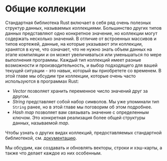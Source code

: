 <!-- # Common Collections -->
# Общие коллекции

<!-- Rust’s standard library includes a number of very useful data structures called
*collections*. Most other data types represent one specific value, but
collections can contain multiple values. Unlike the built-in array and tuple
types, the data these collections point to is stored on the heap, which means
the amount of data does not need to be known at compile time and can grow or
shrink as the program runs. Each kind of collection has different capabilities
and costs, and choosing an appropriate one for your current situation is a
skill you’ll develop over time. In this chapter, we’ll discuss three
collections that are used very often in Rust programs: -->
Стандартная библиотека Rust включает в себя ряд очень полезных структур данных,
называемых *коллекциями*. Большинство других типов данных представляют одно
конкретное значение, но коллекции могут содержать несколько значений. В отличие
от встроенных массивов и типов кортежей, данные, на которые указывают эти коллекции,
хранятся в куче, что означает, что не нужно знать объем данных на этапе компиляции
и он может увеличиваться или уменьшаться по мере выполнения программы. Каждый тип
коллекций имеет разные возможности и производительность, и выбор подходящего для вашей
текущей ситуации - это навык, который вы приобретете со временем. В этой главе
мы обсудим три коллекции, которые очень часто используются в программах Rust:

<!-- * A *vector* allows you to store a variable number of values next to each other.
* A *string* is a collection of characters. We’ve mentioned the `String` type
  previously, but in this chapter we’ll talk about it in depth.
* A *hash map* allows you to associate a value with a particular key. It’s a
  particular implementation of the more general data structure called a *map*. -->
* *Vector* позволяет хранить переменное число значений друг за другом.
* *String* представляет собой набор символов. Мы уже упоминали тип `String` ранее,
но в этой главе мы поговорим об этом подробнее.
* *Hash map* позволяет вам связывать значение с определенным ключом. Это конкретная
реализация более общей структуры данных, называемой *map*.

<!-- To learn about the other kinds of collections provided by the standard library,
see [the documentation][collections]. -->
Чтобы узнать о других видах коллекций, предоставляемых стандартной библиотекой,
см. [документацию][collections].

[collections]: ../std/collections/index.html

<!-- We’ll discuss how to create and update vectors, strings, and hash maps, as well
as what makes each special. -->
Мы обсудим, как создавать и обновлять векторы, строки и хэш-карты, а также что
делает каждое из них особенным.
